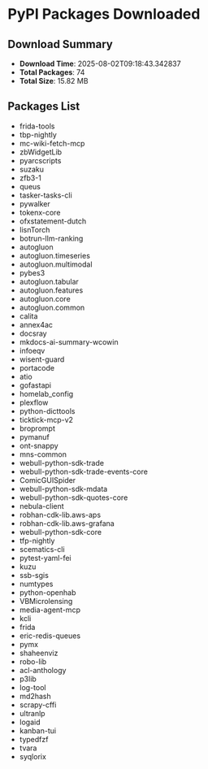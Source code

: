 # PyPI Packages Downloaded

## Download Summary
- **Download Time**: 2025-08-02T09:18:43.342837
- **Total Packages**: 74
- **Total Size**: 15.82 MB

## Packages List
- frida-tools
- tbp-nightly
- mc-wiki-fetch-mcp
- zbWidgetLib
- pyarcscripts
- suzaku
- zfb3-1
- queus
- tasker-tasks-cli
- pywalker
- tokenx-core
- ofxstatement-dutch
- lisnTorch
- botrun-llm-ranking
- autogluon
- autogluon.timeseries
- autogluon.multimodal
- pybes3
- autogluon.tabular
- autogluon.features
- autogluon.core
- autogluon.common
- calita
- annex4ac
- docsray
- mkdocs-ai-summary-wcowin
- infoeqv
- wisent-guard
- portacode
- atio
- gofastapi
- homelab_config
- plexflow
- python-dicttools
- ticktick-mcp-v2
- broprompt
- pymanuf
- ont-snappy
- mns-common
- webull-python-sdk-trade
- webull-python-sdk-trade-events-core
- ComicGUISpider
- webull-python-sdk-mdata
- webull-python-sdk-quotes-core
- nebula-client
- robhan-cdk-lib.aws-aps
- robhan-cdk-lib.aws-grafana
- webull-python-sdk-core
- tfp-nightly
- scematics-cli
- pytest-yaml-fei
- kuzu
- ssb-sgis
- numtypes
- python-openhab
- VBMicrolensing
- media-agent-mcp
- kcli
- frida
- eric-redis-queues
- pymx
- shaheenviz
- robo-lib
- acl-anthology
- p3lib
- log-tool
- md2hash
- scrapy-cffi
- ultranlp
- logaid
- kanban-tui
- typedfzf
- tvara
- syqlorix
